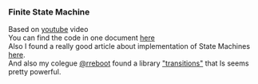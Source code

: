 ### Finite State Machine 
Based on [youtube](https://www.youtube.com/watch?v=E45v2dD3IQU&ab_channel=TrevorPayne) video <br>
You can find the code in one document [here](https://gist.github.com/wotori/2e4aae7850eb41052be9c8d79cfaa803)<br>
Also I found a really good article about implementation of State Machines [here](https://python-3-patterns-idioms-test.readthedocs.io/en/latest/StateMachine.html).<br>
And also my colegue [@rreboot](https://github.com/rreboot) found a library ["transitions"](https://github.com/pytransitions/transitions) that Is seems pretty powerful.
